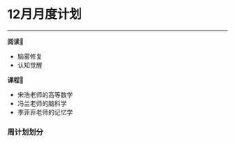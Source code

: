 # 12月月度计划

---

**阅读:book:**

+ 脑雾修复
+ 认知觉醒

**课程:school:**

+ 宋浩老师的高等数学
+ 冯兰老师的脑科学
+ 季菲菲老师的记忆学



### 周计划划分